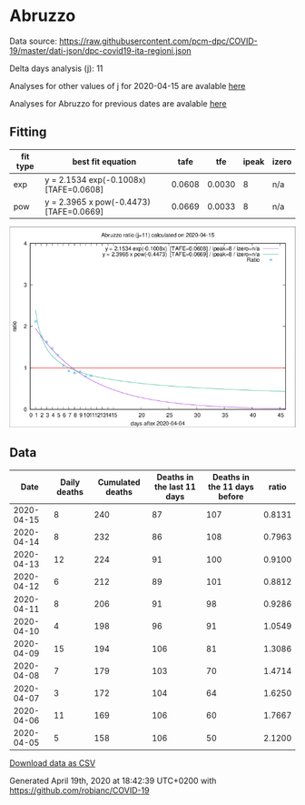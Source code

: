 # Abruzzo

Data source: https://raw.githubusercontent.com/pcm-dpc/COVID-19/master/dati-json/dpc-covid19-ita-regioni.json

Delta days analysis (j): 11

Analyses for other values of j for 2020-04-15 are avalable [here](../2020-04-15/README.md)

Analyses for Abruzzo for previous dates are avalable [here](../README.md)

## Fitting 
|fit type|best fit equation|tafe|tfe|ipeak|izero|
|-------|-----|--------|------|---|---|
|exp|y = 2.1534 exp(-0.1008x)  [TAFE=0.0608]|0.0608|0.0030|8|n/a|
|pow|y = 2.3965 x pow(-0.4473)  [TAFE=0.0669]|0.0669|0.0033|8|n/a|

![Plot](COVID-19_abruzzo_j11_2020-04-15.png)

## Data
|Date|Daily deaths|Cumulated deaths|Deaths in the last 11 days|Deaths in the 11 days before|ratio|
|----|----------|-----------|-------|--------------------|-----|
|2020-04-15|8|240|87|107|0.8131|
|2020-04-14|8|232|86|108|0.7963|
|2020-04-13|12|224|91|100|0.9100|
|2020-04-12|6|212|89|101|0.8812|
|2020-04-11|8|206|91|98|0.9286|
|2020-04-10|4|198|96|91|1.0549|
|2020-04-09|15|194|106|81|1.3086|
|2020-04-08|7|179|103|70|1.4714|
|2020-04-07|3|172|104|64|1.6250|
|2020-04-06|11|169|106|60|1.7667|
|2020-04-05|5|158|106|50|2.1200|

[Download data as CSV](COVID-19_abruzzo_j11_2020-04-15.csv)

Generated April 19th, 2020 at 18:42:39 UTC+0200 with https://github.com/robianc/COVID-19
